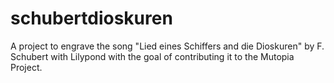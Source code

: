schubertdioskuren
=================

A project to engrave the song "Lied eines Schiffers and die Dioskuren" by F. Schubert
with Lilypond with the goal of contributing it to the Mutopia Project.
